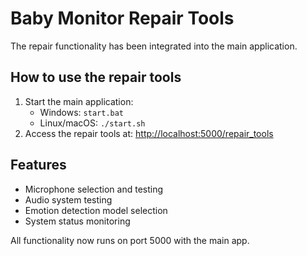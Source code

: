 # Baby Monitor Repair Tools

The repair functionality has been integrated into the main application.

## How to use the repair tools

1. Start the main application:
   - Windows: `start.bat`
   - Linux/macOS: `./start.sh`
2. Access the repair tools at: <http://localhost:5000/repair_tools>

## Features

- Microphone selection and testing
- Audio system testing
- Emotion detection model selection
- System status monitoring

All functionality now runs on port 5000 with the main app.
